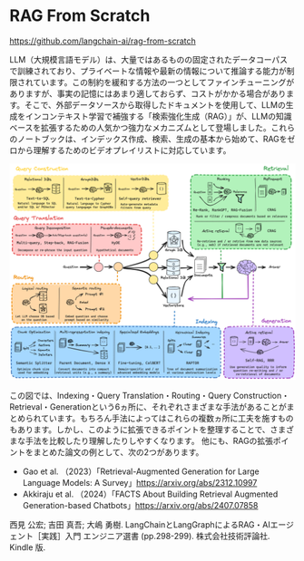 # RAG From Scratch

https://github.com/langchain-ai/rag-from-scratch

LLM（大規模言語モデル）は、大量ではあるものの固定されたデータコーパスで訓練されており、プライベートな情報や最新の情報について推論する能力が制限されています。この制約を緩和する方法の一つとしてファインチューニングがありますが、事実の記憶にはあまり適しておらず、コストがかかる場合があります。そこで、外部データソースから取得したドキュメントを使用して、LLMの生成をインコンテキスト学習で補強する「検索強化生成（RAG）」が、LLMの知識ベースを拡張するための人気かつ強力なメカニズムとして登場しました。これらのノートブックは、インデックス作成、検索、生成の基本から始めて、RAGをゼロから理解するためのビデオプレイリストに対応しています。

![alt text](rag_from_scratch.png)


この図では、Indexing・Query Translation・Routing・Query Construction・Retrieval・Generationという6ヵ所に、それぞれさまざまな手法があることがまとめられています。もちろん手法によってはこれらの複数ヵ所に工夫を施すものもあります。しかし、このように拡張できるポイントを整理することで、さまざまな手法を比較したり理解したりしやすくなります。 他にも、RAGの拡張ポイントをまとめた論文の例として、次の2つがあります。 
- Gao et al. （2023）「Retrieval-Augmented Generation for Large Language Models: A Survey」https://arxiv.org/abs/2312.10997 
- Akkiraju et al. （2024）「FACTS About Building Retrieval Augmented Generation-based Chatbots」https://arxiv.org/abs/2407.07858


西見 公宏; 吉田 真吾; 大嶋 勇樹. LangChainとLangGraphによるRAG・AIエージェント［実践］入門 エンジニア選書 (pp.298-299). 株式会社技術評論社. Kindle 版. 
